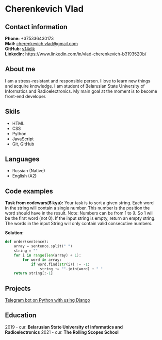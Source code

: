 # Cherenkevich Vlad
## Contact information
**Phone:**  +375336430173<br>
**Mail:** cherenkevich.vlad@gmail.com<br>
**GitHub:** [v14dik](https://github.com/V14dik)<br>
**Linkedin:** https://www.linkedin.com/in/vlad-cherenkevich-b3193520b/

## About me
I am a stress-resistant and responsible person. I love to learn new things and acquire knowledge. I am student of Belarusian State University of Informatics and Radioelectronics. My main goal at the moment is to become front-end developer.

## Skils
* HTML
* CSS
* Python
* JavaScript
* Git, GitHub

## Languages
* Russian (Native)
* English (A2)

## Code examples
**Task from codewars(6 kyu):** Your task is to sort a given string. Each word in the string will contain a single number. This number is the position the word should have in the result.
Note: Numbers can be from 1 to 9. So 1 will be the first word (not 0).
If the input string is empty, return an empty string. The words in the input String will only contain valid consecutive numbers.

**Solution:**
```python
def order(sentence):
    array = sentence.split(" ")
    string = ""
    for i in range(len(array) + 1):
        for word in array:
            if word.find(str(i)) != -1:
                string += "".join(word) + " "
    return string[:-1]
```

## Projects
[Telegram bot on Python with using Django](https://github.com/V14dik/PyLabs/tree/bot_develop)


## Education
2019 - cur. **Belarusian State University of Informatics and Radioelectronics**
2021 - cur. **The Rolling Scopes School**
